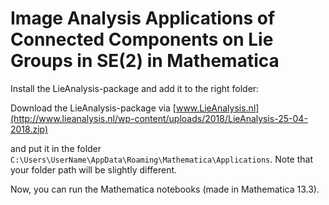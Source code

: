 # Image Analysis Applications of Connected Components on Lie Groups in SE(2) in Mathematica

Install the LieAnalysis-package and add it to the right folder:

Download the LieAnalysis-package via [www.LieAnalysis.nl](http://www.lieanalysis.nl/wp-content/uploads/2018/LieAnalysis-25-04-2018.zip)

and put it in the folder `C:\Users\UserName\AppData\Roaming\Mathematica\Applications`. 
Note that your folder path will be slightly different.

Now, you can run the Mathematica notebooks (made in Mathematica 13.3).
